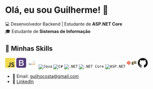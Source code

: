 # Olá, eu sou Guilherme! 👋
💻 Desenvolvedor Backend | Estudante de **ASP.NET Core**  
🎓 Estudante de **Sistemas de Informação**  

## 🚀 Minhas Skills

<code><img height="32" src="https://raw.githubusercontent.com/github/explore/80688e429a7d4ef2fca1e82350fe8e3517d3494d/topics/javascript/javascript.png" alt="Javascript"/></code>
<code><img height="32" src="https://raw.githubusercontent.com/github/explore/80688e429a7d4ef2fca1e82350fe8e3517d3494d/topics/bootstrap/bootstrap.png" alt="Bootstrap"/></code>
<code><img height="32" src="https://raw.githubusercontent.com/github/explore/80688e429a7d4ef2fca1e82350fe8e3517d3494d/topics/mysql/mysql.png" alt="MySQL"/></code>
<code><img height="32" src="https://upload.wikimedia.org/wikipedia/commons/3/30/Java_programming_language_logo.svg" alt="Java"/></code>
<code><img height="32" src="https://cdn.iconscout.com/icon/free/png-512/c-sharp-569563.png" alt="C#"/></code>
<code><img height="32" src="https://upload.wikimedia.org/wikipedia/commons/7/7d/Microsoft_.NET_logo.svg" alt=".NET"/></code>
<code><img height="32" src="https://upload.wikimedia.org/wikipedia/commons/e/ee/.NET_Core_Logo.svg" alt=".NET Core"/></code>
<code><img height="32" src="https://upload.wikimedia.org/wikipedia/commons/a/a3/.NET_Foundation_Logo.svg" alt="ASP.NET"/></code>
<code><img height="32" src="https://raw.githubusercontent.com/github/explore/882462b8ecc337fd9c9b2572bc463a1ec12f715f/topics/git/git.png" alt="Git"/></code>
<code><img height="32" src="https://raw.githubusercontent.com/github/explore/882462b8ecc337fd9c9b2572bc463a1ec12f715f/topics/github/github.png" alt="GitHub"/></code>

- 📧 Email: guiihocosta@gmail.com
- 🔗 [LinkedIn](https://www.linkedin.com/in/guilherme-costa-6ab4a4214/)  
